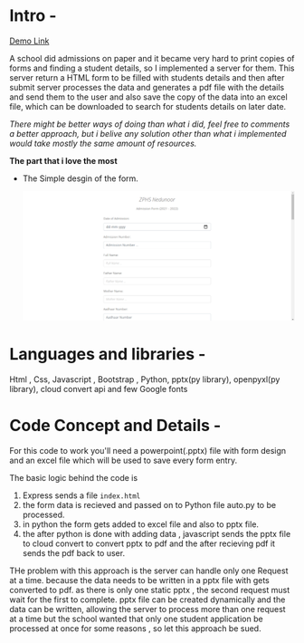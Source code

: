 # Intro - 

[Demo Link](https://admission-form-zphs.herokuapp.com/)

A school did admissions on paper and it became very hard to print copies of forms and
finding a student details, so I implemented a server for them. This server return a 
HTML form to be filled with students details and then after submit server processes
the data and generates a pdf file with the details and send them to the user and also 
save the copy of the data into an excel file, which can be downloaded to search for
students details on later date. 

*There might be better ways of doing than what i did, feel free to comments a better approach, but i belive any solution other than what i implemented would take mostly the same amount of resources.*

**The part that i love the most**

- The Simple  desgin of the form. 

    ![cool part 1](cool_1.png)


# Languages and libraries - 

Html , Css, Javascript , Bootstrap , Python, pptx(py library), openpyxl(py library), cloud convert api and few Google fonts

# Code Concept and Details - 

For this code to work you'll need a powerpoint(.pptx) file with
form design and an excel file which will be used to save every form 
entry.

The basic logic behind the code is
1. Express sends a file `index.html`
2. the form data is recieved and passed on to Python file auto.py to be processed.
3. in python the form gets added to excel file and also to pptx file.
4. the after python is done with adding data , javascript sends the pptx file 
   to cloud convert to convert pptx to pdf and the after recieving pdf it sends the
   pdf back to user.

THe problem with this approach is the server can handle only one Request at a time.
because the data needs to be written in a pptx file with gets converted to pdf. as there
is only one static pptx , the second request must wait for the first to complete.
pptx file can be created dynamically and the data can be written, allowing the server
to process more than one request at a time but the school wanted that only one student application be processed at once for some reasons , so let this approach be sued.
